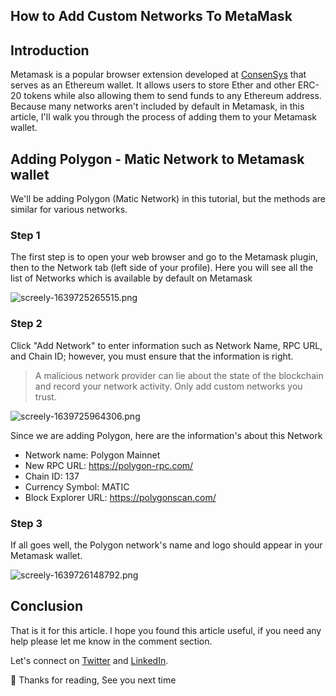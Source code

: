 ## How to Add Custom Networks To MetaMask

## Introduction

Metamask is a popular browser extension developed at [ConsenSys](https://consensys.net/) that serves as an Ethereum wallet. It allows users to store Ether and other ERC-20 tokens while also allowing them to send funds to any Ethereum address. Because many networks aren't included by default in Metamask, in this article, I'll walk you through the process of adding them to your Metamask wallet. 

## Adding Polygon - Matic Network to Metamask wallet

We'll be adding Polygon (Matic Network) in this tutorial, but the methods are similar for various networks.

### Step 1

The first step is to open your web browser and go to the Metamask plugin, then to the Network tab (left side of your profile).  Here you will see all the list of Networks which is available by default on Metamask


![screely-1639725265515.png](https://cdn.hashnode.com/res/hashnode/image/upload/v1639725274703/xX11N-axb.png)

### Step 2

Click "Add Network" to enter information such as Network Name, RPC URL, and Chain ID; however, you must ensure that the information is right.

> A malicious network provider can lie about the state of the blockchain and record your network activity. Only add custom networks you trust.

![screely-1639725964306.png](https://cdn.hashnode.com/res/hashnode/image/upload/v1639725968781/Kcsyu3C8r.png)


Since we are adding Polygon, here are the information's about this Network

- Network name: Polygon Mainnet
- New RPC URL: https://polygon-rpc.com/ 
- Chain ID: 137 
- Currency Symbol: MATIC 
- Block Explorer URL: https://polygonscan.com/ 


### Step 3

If all goes well, the Polygon network's name and logo should appear in your Metamask wallet.

![screely-1639726148792.png](https://cdn.hashnode.com/res/hashnode/image/upload/v1639726153481/J6nt7D8Y4.png)


## Conclusion

That is it for this article. I hope you found this article useful, if you need any help please let me know in the comment section. 

Let's connect on  [Twitter](https://twitter.com/suhailkakar)  and  [LinkedIn](https://linkedin.com/in/suhailkakar/). 

👋 Thanks for reading, See you next time








